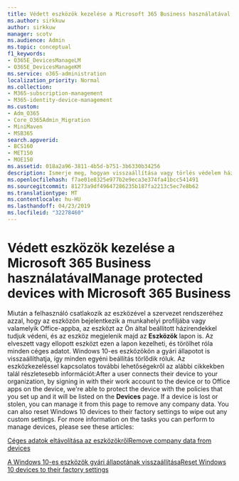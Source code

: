 ```yaml
---
title: Védett eszközök kezelése a Microsoft 365 Business használatával
ms.author: sirkkuw
author: sirkkuw
manager: scotv
ms.audience: Admin
ms.topic: conceptual
f1_keywords:
- O365E_DevicesManageLM
- O365E_DevicesManageKM
ms.service: o365-administration
localization_priority: Normal
ms.collection:
- M365-subscription-management
- M365-identity-device-management
ms.custom:
- Adm_O365
- Core_O365Admin_Migration
- MiniMaven
- MSB365
search.appverid:
- BCS160
- MET150
- MOE150
ms.assetid: 018a2a96-3811-4b5d-b751-3b6330b34256
description: Ismerje meg, hogyan visszaállítása vagy törlés védelem házirendeken keresztül kezelhető eszköz.
ms.openlocfilehash: f7ae01e8325e977b2e9eca3e374fa41bcc541491
ms.sourcegitcommit: 81273a9df49647286235b187fa2213c5ec7e8b62
ms.translationtype: MT
ms.contentlocale: hu-HU
ms.lasthandoff: 04/23/2019
ms.locfileid: "32278460"
---
```

# <a name="manage-protected-devices-with-microsoft-365-business"></a><span data-ttu-id="6393d-103">Védett eszközök kezelése a Microsoft 365 Business használatával</span><span class="sxs-lookup"><span data-stu-id="6393d-103">Manage protected devices with Microsoft 365 Business</span></span>

<span data-ttu-id="6393d-p101">Miután a felhasználó csatlakozik az eszközével a szervezet rendszeréhez azzal, hogy az eszközön bejelentkezik a munkahelyi profiljába vagy valamelyik Office-appba, az eszközt az Ön által beállított házirendekkel tudjuk védeni, és az eszköz megjelenik majd az **Eszközök** lapon is. Az elveszett vagy ellopott eszközt ezen a lapon kezelheti, és törölhet róla minden céges adatot. Windows 10-es eszközökön a gyári állapotot is visszaállíthatja, így minden egyéni beállítás törlődik róluk. Az eszközkezeléssel kapcsolatos további lehetőségekről az alábbi cikkekben talál részletesebb információt:</span><span class="sxs-lookup"><span data-stu-id="6393d-p101">After a user connects their device to your organization, by signing in with their work account to the device or to Office apps on the device, we're able to protect the device with the policies that you set up and it will be listed on the **Devices** page. If a device is lost or stolen, you can manage it from this page to remove any company data. You can also reset Windows 10 devices to their factory settings to wipe out any custom settings. For more information on the tasks you can perform to manage devices, please see these articles:</span></span> 
  
[<span data-ttu-id="6393d-108">Céges adatok eltávolítása az eszközökről</span><span class="sxs-lookup"><span data-stu-id="6393d-108">Remove company data from devices</span></span>](remove-company-data.md)
  
[<span data-ttu-id="6393d-109">A Windows 10-es eszközök gyári állapotának visszaállítása</span><span class="sxs-lookup"><span data-stu-id="6393d-109">Reset Windows 10 devices to their factory settings</span></span>](reset-devices-to-factory-settings.md)
  

